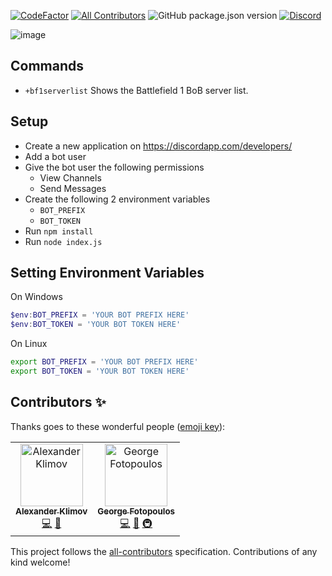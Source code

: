 [![CodeFactor](https://www.codefactor.io/repository/github/xorz57/kaiser-wilhelm-ii/badge)](https://www.codefactor.io/repository/github/xorz57/kaiser-wilhelm-ii)
[![All Contributors](https://img.shields.io/badge/all_contributors-2-orange.svg?style=flat-square)](#contributors)
![GitHub package.json version](https://img.shields.io/github/package-json/v/xorz57/kaiser-wilhelm-ii)
[![Discord](https://discordapp.com/api/guilds/616199514113572885/widget.png?style=shield)](https://discordapp.com/invite/PMqbH2Y)

![image](https://user-images.githubusercontent.com/1548352/65426816-ac6ec500-de19-11e9-9900-5a3e54bf27a8.png)

## Commands
- `+bf1serverlist` Shows the Battlefield 1 BoB server list.

## Setup
- Create a new application on https://discordapp.com/developers/
- Add a bot user
- Give the bot user the following permissions
  - View Channels
  - Send Messages
- Create the following 2 environment variables
  - `BOT_PREFIX`
  - `BOT_TOKEN`
- Run `npm install`
- Run `node index.js`

## Setting Environment Variables

On Windows
```powershell
$env:BOT_PREFIX = 'YOUR BOT PREFIX HERE'
$env:BOT_TOKEN = 'YOUR BOT TOKEN HERE'
```
On Linux
```bash
export BOT_PREFIX = 'YOUR BOT PREFIX HERE'
export BOT_TOKEN = 'YOUR BOT TOKEN HERE'
```
## Contributors ✨

Thanks goes to these wonderful people ([emoji key](https://allcontributors.org/docs/en/emoji-key)):

<!-- ALL-CONTRIBUTORS-LIST:START - Do not remove or modify this section -->
<!-- prettier-ignore -->
<table>
  <tr>
    <td align="center"><a href="https://github.com/geeeezmo"><img src="https://avatars2.githubusercontent.com/u/2767789?v=4" width="100px;" alt="Alexander Klimov"/><br /><sub><b>Alexander Klimov</b></sub></a><br /><a href="https://github.com/xorz57/kaiser-wilhelm-ii/commits?author=geeeezmo" title="Code">💻</a> <a href="#maintenance-geeeezmo" title="Maintenance">🚧</a></td>
    <td align="center"><a href="https://github.com/xorz57"><img src="https://avatars0.githubusercontent.com/u/1548352?v=4" width="100px;" alt="George Fotopoulos"/><br /><sub><b>George Fotopoulos</b></sub></a><br /><a href="https://github.com/xorz57/kaiser-wilhelm-ii/commits?author=xorz57" title="Code">💻</a> <a href="#maintenance-xorz57" title="Maintenance">🚧</a> <a href="#infra-xorz57" title="Infrastructure (Hosting, Build-Tools, etc)">🚇</a></td>
  </tr>
</table>

<!-- ALL-CONTRIBUTORS-LIST:END -->

This project follows the [all-contributors](https://github.com/all-contributors/all-contributors) specification. Contributions of any kind welcome!
